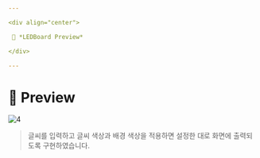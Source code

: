 ```yaml
---

<div align="center">

 💛 *LEDBoard Preview*

</div>

---
```


# 📱 Preview
![4](https://user-images.githubusercontent.com/68846212/186474865-9871d643-4385-4e65-8f4e-954310e490c6.gif)
> 글씨를 입력하고 글씨 색상과 배경 색상을 적용하면 설정한 대로 화면에 출력되도록 구현하였습니다.  